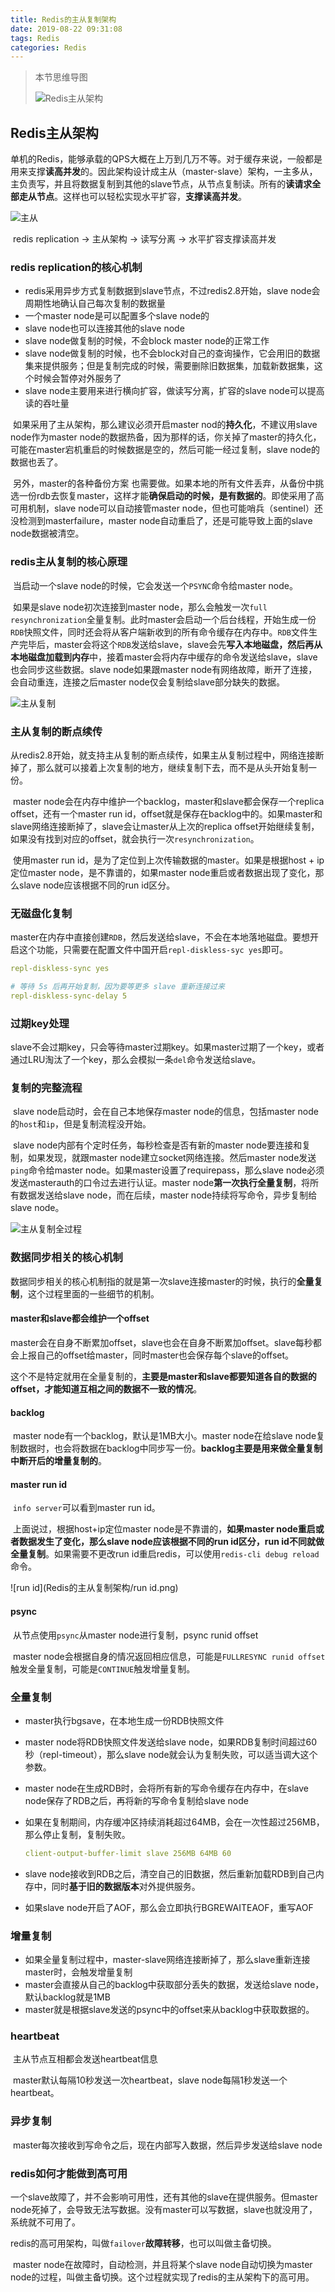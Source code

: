 ```yaml
---
title: Redis的主从复制架构
date: 2019-08-22 09:31:08
tags: Redis
categories: Redis
---
```


> 本节思维导图
>
> ![Redis主从架构](Redis的主从复制架构/Redis主从架构.png)

## Redis主从架构

​		单机的Redis，能够承载的QPS大概在上万到几万不等。对于缓存来说，一般都是用来支撑**读高并发**的。因此架构设计成主从（master-slave）架构，一主多从，主负责写，并且将数据复制到其他的slave节点，从节点复制读。所有的**读请求全部走从节点**。这样也可以轻松实现水平扩容，**支撑读高并发**。

![主从](Redis的主从复制架构/主从.png)

​		redis replication -> 主从架构 -> 读写分离 -> 水平扩容支撑读高并发

### redis replication的核心机制

- redis采用异步方式复制数据到slave节点，不过redis2.8开始，slave node会周期性地确认自己每次复制的数据量
- 一个master node是可以配置多个slave node的
- slave node也可以连接其他的slave node
- slave node做复制的时候，不会block master node的正常工作
- slave node做复制的时候，也不会block对自己的查询操作，它会用旧的数据集来提供服务；但是复制完成的时候，需要删除旧数据集，加载新数据集，这个时候会暂停对外服务了
- slave node主要用来进行横向扩容，做读写分离，扩容的slave node可以提高读的吞吐量

​        如果采用了主从架构，那么建议必须开启master nod的**持久化**，不建议用slave node作为master node的数据热备，因为那样的话，你关掉了master的持久化，可能在master宕机重启的时候数据是空的，然后可能一经过复制，slave node的数据也丢了。

​		另外，master的各种备份方案 也需要做。如果本地的所有文件丢弃，从备份中挑选一份rdb去恢复master，这样才能**确保启动的时候，是有数据的**。即使采用了高可用机制，slave node可以自动接管master node，但也可能哨兵（sentinel）还没检测到masterfailure，master node自动重启了，还是可能导致上面的slave node数据被清空。

### redis主从复制的核心原理

​		当启动一个slave node的时候，它会发送一个`PSYNC`命令给master node。

​		如果是slave node初次连接到master node，那么会触发一次`full resynchronization`全量复制。此时master会启动一个后台线程，开始生成一份`RDB`快照文件，同时还会将从客户端新收到的所有命令缓存在内存中。`RDB`文件生产完毕后，master会将这个`RDB`发送给slave，slave会先**写入本地磁盘，然后再从本地磁盘加载到内存**中，接着master会将内存中缓存的命令发送给slave，slave也会同步这些数据。slave node如果跟master node有网络故障，断开了连接，会自动重连，连接之后master node仅会复制给slave部分缺失的数据。

![主从复制](Redis的主从复制架构/主从复制.png)

### 主从复制的断点续传

​		从redis2.8开始，就支持主从复制的断点续传，如果主从复制过程中，网络连接断掉了，那么就可以接着上次复制的地方，继续复制下去，而不是从头开始复制一份。

​		master node会在内存中维护一个backlog，master和slave都会保存一个replica offset，还有一个master run id，offset就是保存在backlog中的。如果master和slave网络连接断掉了，slave会让master从上次的replica offset开始继续复制，如果没有找到对应的offset，就会执行一次`resynchronization`。

​		使用master run id，是为了定位到上次传输数据的master。如果是根据host + ip定位master node，是不靠谱的，如果master node重启或者数据出现了变化，那么slave node应该根据不同的run id区分。

### 无磁盘化复制

​		master在内存中直接创建`RDB`，然后发送给slave，不会在本地落地磁盘。要想开启这个功能，只需要在配置文件中国开启`repl-diskless-syc yes`即可。

```yaml
repl-diskless-sync yes

# 等待 5s 后再开始复制，因为要等更多 slave 重新连接过来
repl-diskless-sync-delay 5
```

### 过期key处理

​		slave不会过期key，只会等待master过期key。如果master过期了一个key，或者通过LRU淘汰了一个key，那么会模拟一条`del`命令发送给slave。

### 复制的完整流程

​		slave node启动时，会在自己本地保存master node的信息，包括master node的`host`和`ip`，但是复制流程没开始。

​		slave node内部有个定时任务，每秒检查是否有新的master node要连接和复制，如果发现，就跟master node建立socket网络连接。然后master node发送`ping`命令给master node。如果master设置了requirepass，那么slave node必须发送masterauth的口令过去进行认证。master node**第一次执行全量复制**，将所有数据发送给slave node，而在后续，master node持续将写命令，异步复制给slave node。

![主从复制全过程](Redis的主从复制架构/主从复制全过程.png)

### 数据同步相关的核心机制

​		数据同步相关的核心机制指的就是第一次slave连接master的时候，执行的**全量复制**，这个过程里面的一些细节的机制。

#### master和slave都会维护一个offset

​		master会在自身不断累加offset，slave也会在自身不断累加offset。slave每秒都会上报自己的offset给master，同时master也会保存每个slave的offset。

​		这个不是特定就用在全量复制的，**主要是master和slave都要知道各自的数据的offset，才能知道互相之间的数据不一致的情况**。

#### backlog

​		master node有一个backlog，默认是1MB大小。master node在给slave node复制数据时，也会将数据在backlog中同步写一份。**backlog主要是用来做全量复制中断开后的增量复制的**。

#### master run id

​		`info server`可以看到master run id。

​		上面说过，根据host+ip定位master node是不靠谱的，**如果master node重启或者数据发生了变化，那么slave node应该根据不同的run id区分，run id不同就做全量复制**。如果需要不更改run id重启redis，可以使用`redis-cli debug reload`命令。

![run id](Redis的主从复制架构/run id.png)

#### psync

​		从节点使用`psync`从master node进行复制，psync runid offset

​		master node会根据自身的情况返回相应信息，可能是`FULLRESYNC runid offset`触发全量复制，可能是`CONTINUE`触发增量复制。

### 全量复制

- master执行bgsave，在本地生成一份RDB快照文件

- master node将RDB快照文件发送给slave node，如果RDB复制时间超过60秒（repl-timeout），那么slave node就会认为复制失败，可以适当调大这个参数。

- master node在生成RDB时，会将所有新的写命令缓存在内存中，在slave node保存了RDB之后，再将新的写命令复制给slave node

- 如果在复制期间，内存缓冲区持续消耗超过64MB，会在一次性超过256MB，那么停止复制，复制失败。

  ```yaml
  client-output-buffer-limit slave 256MB 64MB 60
  ```

- slave node接收到RDB之后，清空自己的旧数据，然后重新加载RDB到自己内存中，同时**基于旧的数据版本**对外提供服务。

- 如果slave node开启了AOF，那么会立即执行BGREWAITEAOF，重写AOF

### 增量复制

- 如果全量复制过程中，master-slave网络连接断掉了，那么slave重新连接master时，会触发增量复制
- master会直接从自己的backlog中获取部分丢失的数据，发送给slave node，默认backlog就是1MB
- master就是根据slave发送的psync中的offset来从backlog中获取数据的。

### heartbeat

​		主从节点互相都会发送heartbeat信息

​		master默认每隔10秒发送一次heartbeat，slave node每隔1秒发送一个heartbeat。

### 异步复制

​		master每次接收到写命令之后，现在内部写入数据，然后异步发送给slave node

### redis如何才能做到高可用

​		一个slave故障了，并不会影响可用性，还有其他的slave在提供服务。但master node死掉了，会导致无法写数据。没有master可以写数据，slave也就没用了，系统就不可用了。

​		redis的高可用架构，叫做`failover`**故障转移**，也可以叫做主备切换。

​		master node在故障时，自动检测，并且将某个slave node自动切换为master node的过程，叫做主备切换。这个过程就实现了redis的主从架构下的高可用。